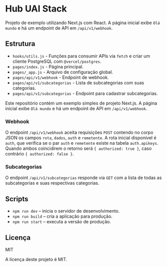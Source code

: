 # Hub UAI Stack


Projeto de exemplo utilizando Next.js com React.
A página inicial exibe `Olá mundo` e há um endpoint de API em `/api/v1/webhook`.

## Estrutura

- `hooks/utils.js` - Funções para consumir APIs via `fetch` e criar um cliente PostgreSQL com `@vercel/postgres`.
- `pages/index.js` - Página principal.
- `pages/_app.js` - Arquivo de configuração global.
- `pages/api/v1/webhook` - Endpoint de webhook.
- `pages/api/v1/subcategorias` - Lista de subcategorias com suas categorias.
- `pages/api/v1/subcategorias` - Endpoint para cadastrar subcategorias.

 Este repositório contém um exemplo simples de projeto Next.js. A página inicial exibe `Olá mundo` e há um endpoint de API em `/api/v1/webhook`.

### Webhook

O endpoint `/api/v1/webhook` aceita requisições `POST` contendo no corpo JSON os campos `rota`, `dados`, `auth` e `remetente`. A rota inicial disponível é `auth`, que verifica se o par `auth` e `remetente` existe na tabela `auth.apikeys`. Quando ambos coincidirem o retorno será `{ authorized: true }`, caso contrário `{ authorized: false }`.

### Subcategorias

O endpoint `/api/v1/subcategorias` responde via `GET` com a lista de todas as subcategorias e suas respectivas categorias.


## Scripts

- `npm run dev` – inicia o servidor de desenvolvimento.
- `npm run build` – cria a aplicação para produção.
- `npm run start` – executa a versão de produção.

## Licença

MIT

A licença deste projeto é MIT.

